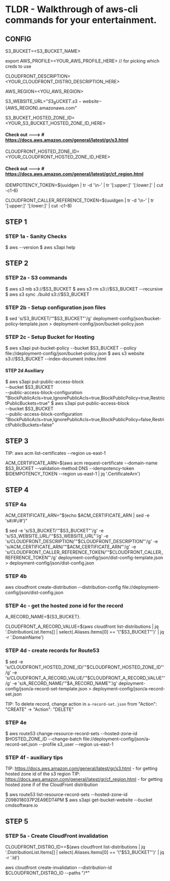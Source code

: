 # TLDR - Walkthrough of aws-cli commands for your entertainment.

## CONFIG

S3_BUCKET=<S3_BUCKET_NAME>

export AWS_PROFILE=<YOUR_AWS_PROFILE_HERE> // for picking which creds to use

CLOUDFRONT_DESCRIPTION=<YOUR_CLOUDFRONT_DISTRO_DESCRIPTION_HERE>

AWS_REGION=<YOU_AWS_REGION>

S3_WEBSITE_URL="${S3_BUCKET}.s3-website-${AWS_REGION}.amazonaws.com"

S3_BUCKET_HOSTED_ZONE_ID=<YOUR_S3_BUCKET_HOSTED_ZONE_ID_HERE>

#### Check out ---> # https://docs.aws.amazon.com/general/latest/gr/s3.html

CLOUDFRONT_HOSTED_ZONE_ID=<YOUR_CLOUDFRONT_HOSTED_ZONE_ID_HERE>

#### Check out ---> # https://docs.aws.amazon.com/general/latest/gr/cf_region.html

IDEMPOTENCY_TOKEN=$(uuidgen | tr -d '\n-' | tr '[:upper:]' '[:lower:]' | cut -c1-6)

CLOUDFRONT_CALLER_REFERENCE_TOKEN=$(uuidgen | tr -d '\n-' | tr '[:upper:]' '[:lower:]' | cut -c1-8)

## STEP 1

### STEP 1a - Sanity Checks

$ aws --version
$ aws s3api help

## STEP 2

### STEP 2a - S3 commands

$ aws s3 mb s3://$S3_BUCKET
$ aws s3 rm s3://$S3_BUCKET --recursive
$ aws s3 sync ./build s3://$S3_BUCKET

### STEP 2b - Setup configuration json files

$ sed 's/S3_BUCKET/'"$S3_BUCKET"'/g' deployment-config/json/bucket-policy-template.json > deployment-config/json/bucket-policy.json

### STEP 2c - Setup Bucket for Hosting

$ aws s3api put-bucket-policy --bucket $S3_BUCKET --policy file://deployment-config/json/bucket-policy.json
$ aws s3 website s3://$S3_BUCKET --index-document index.html

#### STEP 2d Auxiliary

$ aws s3api put-public-access-block \
 --bucket $S3_BUCKET \
 --public-access-block-configuration "BlockPublicAcls=true,IgnorePublicAcls=true,BlockPublicPolicy=true,RestrictPublicBuckets=true"
$ aws s3api put-public-access-block \
--bucket $S3_BUCKET \
--public-access-block-configuration "BlockPublicAcls=true,IgnorePublicAcls=true,BlockPublicPolicy=false,RestrictPublicBuckets=false"

## STEP 3

TIP: aws acm list-certificates --region us-east-1

ACM_CERTIFICATE_ARN=$(aws acm request-certificate --domain-name $S3_BUCKET --validation-method DNS --idempotency-token $IDEMPOTENCY_TOKEN --region us-east-1 | jq '.CertificateArn')

## STEP 4

### STEP 4a

ACM_CERTIFICATE_ARN="$(echo $ACM_CERTIFICATE_ARN | sed -e 's#/#\\/#')"

$ sed -e 's/S3_BUCKET/'"$S3_BUCKET"'/g' -e 's/S3_WEBSITE_URL/'"$S3_WEBSITE_URL"'/g' -e 's/CLOUDFRONT_DESCRIPTION/'"$CLOUDFRONT_DESCRIPTION"'/g' -e 's/ACM_CERTIFICATE_ARN/'"$ACM_CERTIFICATE_ARN"'/g' -e 's/CLOUDFRONT_CALLER_REFERENCE_TOKEN/'"$CLOUDFRONT_CALLER_REFERENCE_TOKEN"'/g' deployment-config/json/dist-config-template.json > deployment-config/json/dist-config.json

### STEP 4b

aws cloudfront create-distribution --distribution-config file://deployment-config/json/dist-config.json

### STEP 4c - get the hosted zone id for the record

A_RECORD_NAME=${S3_BUCKET}.

CLOUDFRONT_A_RECORD_VALUE=$(aws cloudfront list-distributions | jq '.DistributionList.Items[] | select(.Aliases.Items[0] == '\"$S3_BUCKET\"')' | jq -r '.DomainName')

### STEP 4d - create records for Route53

$ sed -e 's/CLOUDFRONT_HOSTED_ZONE_ID/'"$CLOUDFRONT_HOSTED_ZONE_ID"'/g' -e 's/CLOUDFRONT_A_RECORD_VALUE/'"$CLOUDFRONT_A_RECORD_VALUE"'/g' -e 's/A_RECORD_NAME/'"$A_RECORD_NAME"'/g' deployment-config/json/a-record-set-template.json > deployment-config/json/a-record-set.json

TIP: To delete record, change action in `a-record-set.json` from "Action": "CREATE" -> "Action": "DELETE"

### STEP 4e

$ aws route53 change-resource-record-sets --hosted-zone-id $HOSTED_ZONE_ID --change-batch file://deployment-config/json/a-record-set.json --profile s3_user --region us-east-1

### STEP 4f - auxiliary tips

TIP: https://docs.aws.amazon.com/general/latest/gr/s3.html - for getting hosted zone id of the s3 region
TIP: https://docs.aws.amazon.com/general/latest/gr/cf_region.html - for getting hosted zone if of the CloudFront distribution

$ aws route53 list-resource-record-sets --hosted-zone-id Z098018037P2EA9EDT4PM
$ aws s3api get-bucket-website --bucket cmdsoftware.io

## STEP 5

### STEP 5a - Create CloudFront invalidation

CLOUDFRONT_DISTRO_ID==$(aws cloudfront list-distributions | jq '.DistributionList.Items[] | select(.Aliases.Items[0] == '\"$S3_BUCKET\"')' | jq -r '.Id')

aws cloudfront create-invalidation --distribution-id $CLOUDFRONT_DISTRO_ID --paths "/\*"
